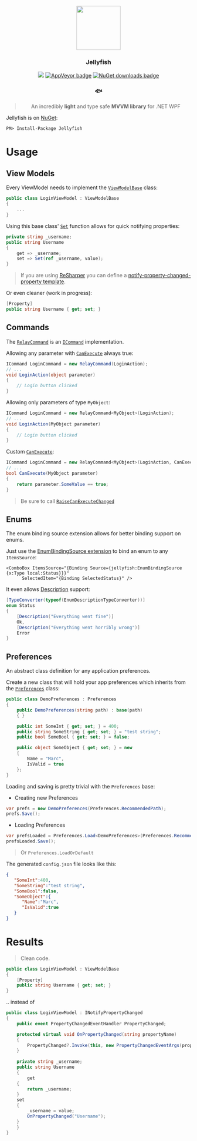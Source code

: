 <p align="center">
  <img src="https://github.com/mrousavy/Jellyfish/raw/master/Images/jellyfish.png" height="120" />
  <h3 align="center">Jellyfish</h3>
  <p align="center">
	<a class="badge-align" href="https://www.codacy.com/app/mrousavy/Jellyfish?utm_source=github.com&amp;utm_medium=referral&amp;utm_content=mrousavy/Jellyfish&amp;utm_campaign=Badge_Grade"><img src="https://api.codacy.com/project/badge/Grade/b677d8c1fa194835b42b7b6266a39b6b"/></a>
	<a href="https://ci.appveyor.com/project/mrousavy/jellyfish/"><img src="https://ci.appveyor.com/api/projects/status/o7nxq777rlqmr082?svg=true" alt="AppVeyor badge"></a>
	<a href="https://www.nuget.org/packages/Jellyfish/"><img src="https://img.shields.io/nuget/dt/Jellyfish.svg" alt="NuGet downloads badge"></a>
	<h3 align="center">🐟</h3>
  </p>
  <blockquote align="center">
  	<p align="center">
  		An incredibly <strong>light</strong> and type safe <strong>MVVM library</strong> for .NET WPF
	  </p>
  </blockquote>
</p>

Jellyfish is on [NuGet](https://www.nuget.org/packages/Jellyfish/):
```pm
PM> Install-Package Jellyfish
```


# Usage

## View Models
Every ViewModel needs to implement the [`ViewModelBase`](https://github.com/mrousavy/Jellyfish/blob/master/Jellyfish/ViewModelBase.cs) class:

```cs
public class LoginViewModel : ViewModelBase
{
    ...
}
```

Using this base class' [`Set`](https://github.com/mrousavy/Jellyfish/blob/master/Jellyfish/ViewModelBase.cs#L37) function allows for quick notifying properties:

```cs
private string _username;
public string Username
{
    get => _username;
    set => Set(ref _username, value);
}
```

> If you are using [ReSharper](https://www.jetbrains.com/resharper/) you can define a [notify-property-changed-property template](https://github.com/mrousavy/Jellyfish/blob/master/NPPTemplate.md).

Or even cleaner (work in progress):
```cs
[Property]
public string Username { get; set; }
```

## Commands
The [`RelayCommand`](https://github.com/mrousavy/Jellyfish/blob/master/Jellyfish/RelayCommand.cs) is an [`ICommand`](https://msdn.microsoft.com/en-us/library/system.windows.input.icommand(v=vs.110).aspx) implementation.

Allowing any parameter with [`CanExecute`](https://msdn.microsoft.com/en-us/library/system.windows.input.icommand.canexecute(v=vs.110).aspx) always true:
```cs
ICommand LoginCommand = new RelayCommand(LoginAction);
// ...
void LoginAction(object parameter)
{
    // Login button clicked
}
```

Allowing only parameters of type `MyObject`:
```cs
ICommand LoginCommand = new RelayCommand<MyObject>(LoginAction);
// ...
void LoginAction(MyObject parameter)
{
    // Login button clicked
}
```

Custom [`CanExecute`](https://msdn.microsoft.com/en-us/library/system.windows.input.icommand.canexecute(v=vs.110).aspx):
```cs
ICommand LoginCommand = new RelayCommand<MyObject>(LoginAction, CanExecute);
// ...
bool CanExecute(MyObject parameter)
{
    return parameter.SomeValue == true;
}
```
> Be sure to call [`RaiseCanExecuteChanged`](https://github.com/mrousavy/Jellyfish/blob/master/Jellyfish/RelayCommand.cs#L65)

## Enums
The enum binding source extension allows for better binding support on enums.

Just use the [EnumBindingSource extension](https://github.com/mrousavy/Jellyfish/blob/master/Jellyfish/Extensions/EnumBindingSourceExtension.cs) to bind an enum to any `ItemsSource`:
```xaml
<ComboBox ItemsSource="{Binding Source={jellyfish:EnumBindingSource {x:Type local:Status}}}"
	  SelectedItem="{Binding SelectedStatus}" />
```

It even allows [Description](https://msdn.microsoft.com/en-us/library/system.componentmodel.descriptionattribute(v=vs.110).aspx) support:
```cs
[TypeConverter(typeof(EnumDescriptionTypeConverter))]
enum Status
{
    [Description("Everything went fine")]
    Ok,
    [Description("Everything went horribly wrong")]
    Error
}
```

## Preferences
An abstract class definition for any application preferences.

Create a new class that will hold your app preferences which inherits from the [`Preferences`](https://github.com/mrousavy/Jellyfish/blob/master/Jellyfish/Preferences.cs) class:
```cs
public class DemoPreferences : Preferences
{
    public DemoPreferences(string path) : base(path)
    { }

    public int SomeInt { get; set; } = 400;
    public string SomeString { get; set; } = "test string";
    public bool SomeBool { get; set; } = false;

    public object SomeObject { get; set; } = new
    {
        Name = "Marc",
        IsValid = true
    };
}
```

Loading and saving is pretty trivial with the `Preferences` base:

* Creating new Preferences
```cs
var prefs = new DemoPreferences(Preferences.RecommendedPath);
prefs.Save();
```

* Loading Preferences
```cs
var prefsLoaded = Preferences.Load<DemoPreferences>(Preferences.RecommendedPath);
prefsLoaded.Save();
```
> Or `Preferences.LoadOrDefault`

The generated `config.json` file looks like this:
```json
{  
   "SomeInt":400,
   "SomeString":"test string",
   "SomeBool":false,
   "SomeObject":{  
      "Name":"Marc",
      "IsValid":true
   }
}
```


# Results
> Clean code.
```cs
public class LoginViewModel : ViewModelBase
{
    [Property]
    public string Username { get; set; }
}
```
.. instead of

```cs
public class LoginViewModel : INotifyPropertyChanged
{
    public event PropertyChangedEventHandler PropertyChanged;

    protected virtual void OnPropertyChanged(string propertyName)
    {
        PropertyChanged?.Invoke(this, new PropertyChangedEventArgs(propertyName));
    }
    
    private string _username;
    public string Username
    { 
        get
	{
	    return _username;
	}
	set
	{
	    _username = value;
	    OnPropertyChanged("Username");
	}
    }
}
```
